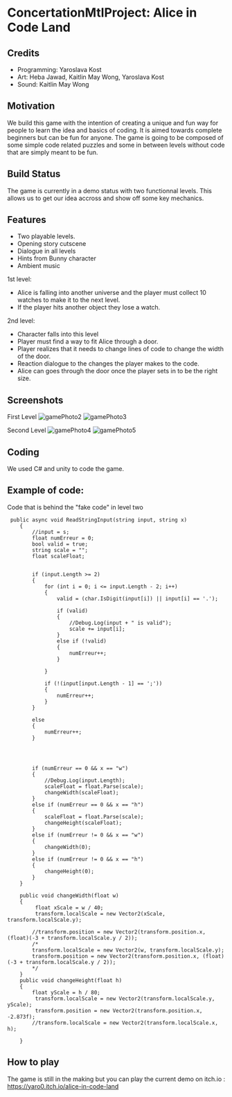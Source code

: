 # ConcertationMtlProject: Alice in Code Land

## Credits
- Programming: Yaroslava Kost
- Art: Heba Jawad, Kaitlin May Wong, Yaroslava Kost
- Sound: Kaitlin May Wong

## Motivation
We build this game with the intention of creating a unique and fun way for people to learn the idea and basics of coding. It is aimed towards complete beginners but can be fun for anyone. The game is going to be composed of some simple code related puzzles and some in between levels without code that are simply meant to be fun.

## Build Status
The game is currently in a demo status with two functionnal levels.
This allows us to get our idea accross and show off some key mechanics.

## Features
- Two playable levels.
- Opening story cutscene
- Dialogue in all levels
- Hints from Bunny character
- Ambient music

1st level: 
- Alice is falling into another universe and the player must collect 10 watches to make it to the next level.
- If the player hits another object they lose a watch.

2nd level:
- Character falls into this level
- Player must find a way to fit Alice through a door. 
- Player realizes that it needs to change lines of code to change the width of the door.
- Reaction dialogue to the changes the player makes to the code.
- Alice can goes through the door once the player sets in to be the right size.

## Screenshots
First Level
![gamePhoto2](https://user-images.githubusercontent.com/93663497/222021585-e53d2fc3-07f5-41e6-8213-a52d5c3ee7f7.PNG)
![gamePhoto3](https://user-images.githubusercontent.com/93663497/222021596-2bd930b8-a3cb-4174-b16a-d1a2b0c30a99.PNG)

Second Level
![gamePhoto4](https://user-images.githubusercontent.com/93663497/222021608-e6539643-715d-4aaf-a9d3-eb6f592a0096.PNG)
![gamePhoto5](https://user-images.githubusercontent.com/93663497/222021615-95d80044-e209-469a-ace3-3ad0fe4c9506.PNG)

## Coding
We used C# and unity to code the game.

## Example of code:
Code that is behind the "fake code" in level two
```
 public async void ReadStringInput(string input, string x)
    {
        //input = s;
        float numErreur = 0;
        bool valid = true;
        string scale = "";
        float scaleFloat;


        if (input.Length >= 2)
        {
            for (int i = 0; i <= input.Length - 2; i++)
            {
                valid = (char.IsDigit(input[i]) || input[i] == '.');

                if (valid)
                {
                    //Debug.Log(input + " is valid");
                    scale += input[i];
                }
                else if (!valid)
                {
                    numErreur++;
                }

            }

            if (!(input[input.Length - 1] == ';'))
            {
                numErreur++;
            }
        }
        
        else
        {
            numErreur++;
        }

        


        if (numErreur == 0 && x == "w")
        {
            //Debug.Log(input.Length);
            scaleFloat = float.Parse(scale);
            changeWidth(scaleFloat);
        }
        else if (numErreur == 0 && x == "h")
        {
            scaleFloat = float.Parse(scale);
            changeHeight(scaleFloat);
        }
        else if (numErreur != 0 && x == "w")
        {
            changeWidth(0);
        }
        else if (numErreur != 0 && x == "h")
        {
            changeHeight(0);
        }
    }

    public void changeWidth(float w)
    {
         float xScale = w / 40;
         transform.localScale = new Vector2(xScale, transform.localScale.y);

        //transform.position = new Vector2(transform.position.x, (float)(-3 + transform.localScale.y / 2));
        /*
        transform.localScale = new Vector2(w, transform.localScale.y);
        transform.position = new Vector2(transform.position.x, (float)(-3 + transform.localScale.y / 2));
        */
    }
    public void changeHeight(float h)
    {
        float yScale = h / 80;
         transform.localScale = new Vector2(transform.localScale.y, yScale);
         transform.position = new Vector2(transform.position.x, -2.873f);
        //transform.localScale = new Vector2(transform.localScale.x, h);

    }
```
## How to play
The game is still in the making but you can play the current demo on itch.io : https://yaro0.itch.io/alice-in-code-land
